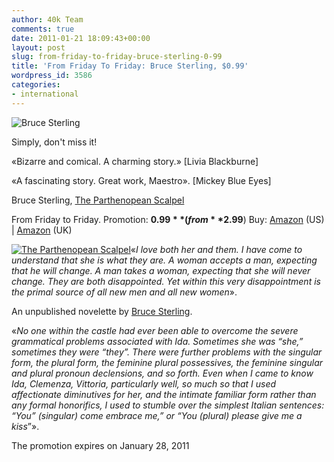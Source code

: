 ```yaml
---
author: 40k Team
comments: true
date: 2011-01-21 18:09:43+00:00
layout: post
slug: from-friday-to-friday-bruce-sterling-0-99
title: 'From Friday To Friday: Bruce Sterling, $0.99'
wordpress_id: 3586
categories:
- international
---
```


![Bruce Sterling](http://www.40kbooks.com/wp-content/uploads/200px-Bruce_Sterling.jpg)

Simply, don't miss it!

«Bizarre and comical. A charming story.»
[Livia Blackburne]

«A fascinating story. Great work, Maestro».
[Mickey Blue Eyes]

Bruce Sterling, [The Parthenopean Scalpel](http://www.amazon.com/The-Parthenopean-Scalpel-ebook/dp/B0044XV1XE)

From Friday to Friday. Promotion: **$0.99** (from **$2.99**)
Buy: [Amazon](http://www.amazon.com/The-Parthenopean-Scalpel-ebook/dp/B0044XV1XE) (US) | [Amazon](https://www.amazon.co.uk/dp/B0044XV1XE) (UK)

[![The Parthenopean Scalpel](http://www.40kbooks.com/wp-content/uploads/Parthenopean_eng_t1.jpg)](http://www.amazon.com/The-Parthenopean-Scalpel-ebook/dp/B0044XV1XE)«_I love both her and them. I have come to understand that she is what they are.  A woman accepts a man, expecting that he will change. A man takes a woman,  expecting that she will never change. They are both disappointed. Yet within  this very disappointment is the primal source of all new men and all new  women_».

An unpublished novelette by [Bruce Sterling](http://www.40kbooks.com/?p=1769).

«_No one within the castle had  ever been able to overcome the severe grammatical problems associated with Ida.  Sometimes she was “she,” sometimes they were “they”. There were further problems  with the singular form, the plural form, the feminine plural possessives, the  feminine singular and plural pronoun declensions, and so forth.
Even when I  came to know Ida, Clemenza, Vittoria, particularly well, so much so that I used  affectionate diminutives for her, and the intimate familiar form rather than any  formal honorifics, I used to stumble over the simplest Italian sentences: “You”  (singular) come embrace me,” or “You (plural) please give me a kiss_”».

The promotion expires on January 28, 2011
